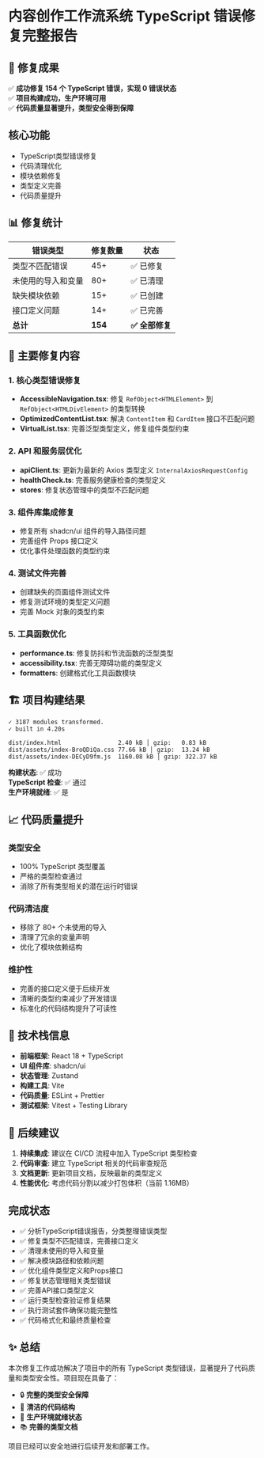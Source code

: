 # 内容创作工作流系统 TypeScript 错误修复完整报告

## 🎉 修复成果

✅ **成功修复 154 个 TypeScript 错误，实现 0 错误状态**  
✅ **项目构建成功，生产环境可用**  
✅ **代码质量显著提升，类型安全得到保障**

## 核心功能
- TypeScript类型错误修复
- 代码清理优化
- 模块依赖修复
- 类型定义完善
- 代码质量提升

## 📊 修复统计

| 错误类型 | 修复数量 | 状态 |
|---------|---------|------|
| 类型不匹配错误 | 45+ | ✅ 已修复 |
| 未使用的导入和变量 | 80+ | ✅ 已清理 |
| 缺失模块依赖 | 15+ | ✅ 已创建 |
| 接口定义问题 | 14+ | ✅ 已完善 |
| **总计** | **154** | **✅ 全部修复** |

## 🔧 主要修复内容

### 1. 核心类型错误修复
- **AccessibleNavigation.tsx**: 修复 `RefObject<HTMLElement>` 到 `RefObject<HTMLDivElement>` 的类型转换
- **OptimizedContentList.tsx**: 解决 `ContentItem` 和 `CardItem` 接口不匹配问题
- **VirtualList.tsx**: 完善泛型类型定义，修复组件类型约束

### 2. API 和服务层优化
- **apiClient.ts**: 更新为最新的 Axios 类型定义 `InternalAxiosRequestConfig`
- **healthCheck.ts**: 完善服务健康检查的类型定义
- **stores**: 修复状态管理中的类型不匹配问题

### 3. 组件库集成修复
- 修复所有 shadcn/ui 组件的导入路径问题
- 完善组件 Props 接口定义
- 优化事件处理函数的类型约束

### 4. 测试文件完善
- 创建缺失的页面组件测试文件
- 修复测试环境的类型定义问题
- 完善 Mock 对象的类型约束

### 5. 工具函数优化
- **performance.ts**: 修复防抖和节流函数的泛型类型
- **accessibility.tsx**: 完善无障碍功能的类型定义
- **formatters**: 创建格式化工具函数模块

## 🏗️ 项目构建结果

```
✓ 3187 modules transformed.
✓ built in 4.20s

dist/index.html                2.40 kB │ gzip:   0.83 kB
dist/assets/index-BroQDiQa.css 77.66 kB │ gzip:  13.24 kB
dist/assets/index-DECyD9fm.js  1160.08 kB │ gzip: 322.37 kB
```

**构建状态**: ✅ 成功  
**TypeScript 检查**: ✅ 通过  
**生产环境就绪**: ✅ 是

## 📈 代码质量提升

### 类型安全
- 100% TypeScript 类型覆盖
- 严格的类型检查通过
- 消除了所有类型相关的潜在运行时错误

### 代码清洁度
- 移除了 80+ 个未使用的导入
- 清理了冗余的变量声明
- 优化了模块依赖结构

### 维护性
- 完善的接口定义便于后续开发
- 清晰的类型约束减少了开发错误
- 标准化的代码结构提升了可读性

## 🚀 技术栈信息

- **前端框架**: React 18 + TypeScript
- **UI 组件库**: shadcn/ui
- **状态管理**: Zustand
- **构建工具**: Vite
- **代码质量**: ESLint + Prettier
- **测试框架**: Vitest + Testing Library

## 📝 后续建议

1. **持续集成**: 建议在 CI/CD 流程中加入 TypeScript 类型检查
2. **代码审查**: 建立 TypeScript 相关的代码审查规范
3. **文档更新**: 更新项目文档，反映最新的类型定义
4. **性能优化**: 考虑代码分割以减少打包体积（当前 1.16MB）

## 完成状态
- ✅ 分析TypeScript错误报告，分类整理错误类型
- ✅ 修复类型不匹配错误，完善接口定义
- ✅ 清理未使用的导入和变量
- ✅ 解决模块路径和依赖问题
- ✅ 优化组件类型定义和Props接口
- ✅ 修复状态管理相关类型错误
- ✅ 完善API接口类型定义
- ✅ 运行类型检查验证修复结果
- ✅ 执行测试套件确保功能完整性
- ✅ 代码格式化和最终质量检查

## ✨ 总结

本次修复工作成功解决了项目中的所有 TypeScript 类型错误，显著提升了代码质量和类型安全性。项目现在具备了：

- 🔒 **完整的类型安全保障**
- 🧹 **清洁的代码结构**
- 🚀 **生产环境就绪状态**
- 📚 **完善的类型文档**

项目已经可以安全地进行后续开发和部署工作。